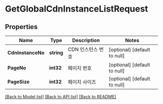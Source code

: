 # GetGlobalCdnInstanceListRequest

## Properties
Name | Type | Description | Notes
------------ | ------------- | ------------- | -------------
**CdnInstanceNo** | **string** | CDN 인스턴스 번호 | [optional] [default to null]
**PageNo** | **int32** | 페이지 번호 | [optional] [default to null]
**PageSize** | **int32** | 페이지 사이즈 | [optional] [default to null]

[[Back to Model list]](../README.md#documentation-for-models) [[Back to API list]](../README.md#documentation-for-api-endpoints) [[Back to README]](../README.md)


